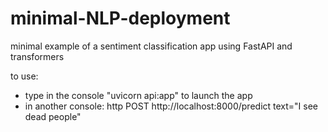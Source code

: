 # minimal-NLP-deployment
minimal example of a sentiment classification app using FastAPI and transformers

to use:
- type in the console "uvicorn api:app" to launch the app
- in another console: http POST http://localhost:8000/predict text="I see dead people"
